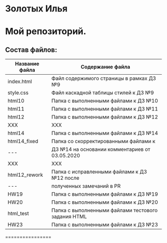 # Золотых Илья
Мой репозиторий.
================
## Состав файлов:

Название файла  | Содержание файла
----------------|----------------------
index.html      | Файл содержимого страницы в рамках ДЗ №9
style.css       | Файл каскадной таблицы стилей к ДЗ №9
html10          | Папка с выполненными файлами к ДЗ №10
html11          | Папка с выполненными файлами к ДЗ №11
html12          | Папка с выполненными файлами к ДЗ №12
XXX             | XXX
html14          | Папка с выполненными файлами к ДЗ №14
html14_fixed    | Папка со скорректированными файлами к  
---             | ДЗ №14 на основании комментариев от 03.05.2020
XXX             | XXX
html12_rework   | Папка с исправленными файлами к ДЗ №12 после 
---             | полученных замечаний в PR
HW19		    | Папка с выполненными файлами к ДЗ №19
HW20		    | Папка с выполненными файлами к ДЗ №20
html_test       | Папка с выполненными файлами тестового задания HTML
HW23		    | Папка с выполненными файлами к ДЗ №23
================
